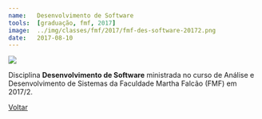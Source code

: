 ```yaml
---
name:  	Desenvolvimento de Software
tools: 	[graduação, fmf, 2017]
image: 	../img/classes/fmf/2017/fmf-des-software-20172.png
date: 	2017-08-10
---
```


![](../img/classes/fmf/2017/fmf-des-software-20172.png)

Disciplina **Desenvolvimento de Software** ministrada no curso de Análise e Desenvolvimento de Sistemas da Faculdade Martha Falcão (FMF) em 2017/2.


<p class="text-center">
	<a class="btn btn-outline-primary mt-1" href="{{ site.baseurl }}/classes/">Voltar</a>
</p>
